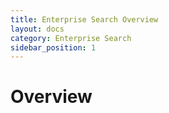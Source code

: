 ```yaml
---
title: Enterprise Search Overview
layout: docs
category: Enterprise Search
sidebar_position: 1
---
```


# Overview
